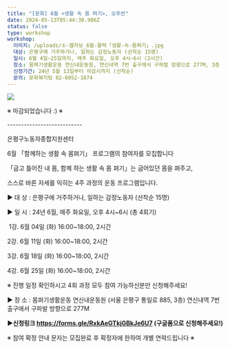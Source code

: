 ```yaml
---
title: "[문화] 6월 <생활 속 몸 펴기>, 오후반"
date: 2024-05-13T05:44:30.986Z
status: false
type: workshop
workshop:
  이미지: /uploads/①-웹자보_6월-활력「생활-속-몸펴기」.jpg
  대상: 은평구에 거주하거나, 일하는 감정노동자 (선착순 15명)
  일시: 6월 4일~25일까지, 매주 화요일, 오후 4시~6시 (2시간)
  장소: 몸펴기생활운동 연신내운동원, 연신내역 7번 출구에서 구파발 방향으로 277M, 3층
  신청기간: 24년 5월 13일부터 마감시까지 (선착순)
  문의: 문화복지팀 02-6952-1874
---
```

![](/uploads/①-웹자보_6월-활력「생활-속-몸펴기」.jpg)

<!--StartFragment-->

※ 마감되었습니다 :) ※

<!--EndFragment-->

\-﻿--------------------------

은평구노동자종합지원센터

6월 「함께하는 생활 속 몸펴기」 프로그램의 참여자를 모집합니다

「굽고 틀어진 내 몸, 함께 하는 생활 속 몸 펴기」는 굽어있던 몸을 펴주고, 

스스로 바른 자세를 익히는 4주 과정의 운동 프로그램입니다. 

▶ 대 상 : 은평구에 거주하거나, 일하는 감정노동자 (선착순 15명) 

▶ 일 시 : 24년 6월, 매주 화요일, 오후 4시~6시 (총 4회기)

​   1강. 6월 04일 (화) 16:00~18:00, 2시간

   2강. 6월 11일 (화) 16:00~18:00, 2시간

   3강. 6월 18일 (화) 16:00~18:00, 2시간

   4강. 6월 25일 (화) 16:00~18:00, 2시간

 ※ 진행 일정 확인하시고 4회 과정 모두 참여 가능하신분만 신청해주세요!​

▶ 장 소 : 몸펴기생활운동 연신내운동원 (서울 은평구 통일로 885, 3층)
             연신내역 7번 출구에서 구파발 방향으로 277M  

**▶신청링크 https://forms.gle/RxkAeGTkjGBkJe6U7 (구글폼으로 신청해주세요!)**

※ 참여 확정 안내 문자는 모집완료 후 확정자에 한하여 개별 연락드립니다 ※